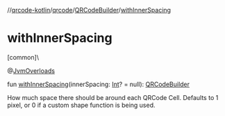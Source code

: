 //[qrcode-kotlin](../../../index.md)/[qrcode](../index.md)/[QRCodeBuilder](index.md)/[withInnerSpacing](with-inner-spacing.md)

# withInnerSpacing

[common]\

@[JvmOverloads](https://kotlinlang.org/api/latest/jvm/stdlib/kotlin.jvm/-jvm-overloads/index.html)

fun [withInnerSpacing](with-inner-spacing.md)(innerSpacing: [Int](https://kotlinlang.org/api/latest/jvm/stdlib/kotlin/-int/index.html)? = null): [QRCodeBuilder](index.md)

How much space there should be around each QRCode Cell. Defaults to 1 pixel, or 0 if a custom shape function is being used.
